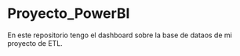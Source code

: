 # Proyecto_PowerBI
En este repositorio tengo el dashboard sobre la base de dataos de mi proyecto de ETL.
